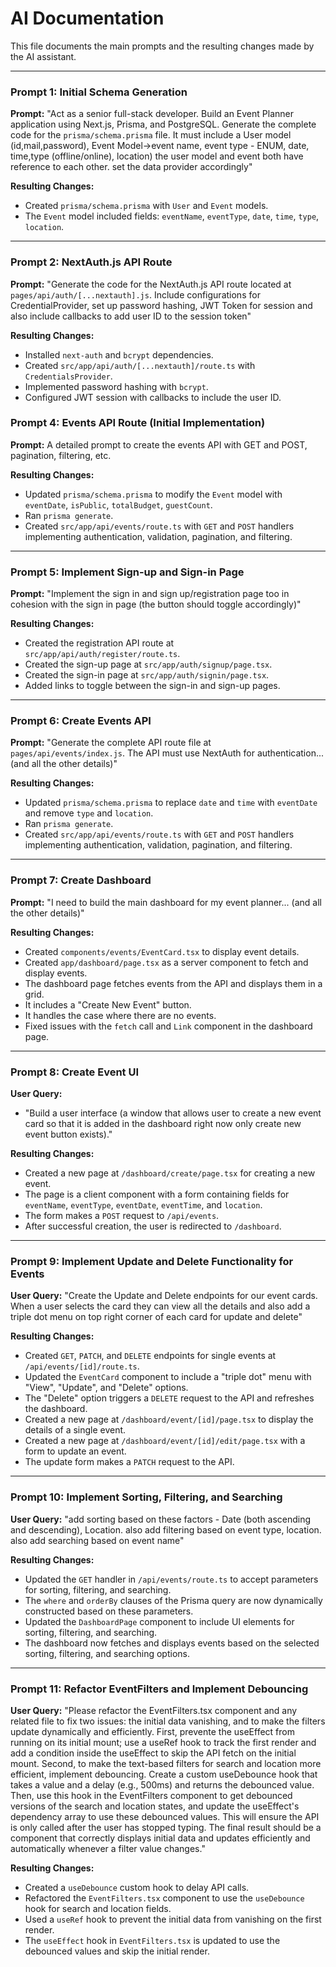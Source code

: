 
# AI Documentation

This file documents the main prompts and the resulting changes made by the AI assistant.

---

### Prompt 1: Initial Schema Generation

**Prompt:** "Act as a senior full-stack developer. Build an Event Planner application using Next.js, Prisma, and PostgreSQL. Generate the complete code for the `prisma/schema.prisma` file. It must include a User model (id,mail,password), Event Model->event name, event type - ENUM, date, time,type (offline/online), location) the user model and event both have reference to each other. set the data provider accordingly"

**Resulting Changes:**
- Created `prisma/schema.prisma` with `User` and `Event` models.
- The `Event` model included fields: `eventName`, `eventType`, `date`, `time`, `type`, `location`.

---

### Prompt 2: NextAuth.js API Route

**Prompt:** "Generate the code for the NextAuth.js API route located at `pages/api/auth/[...nextauth].js`. Include configurations for CredentialProvider, set up password hashing, JWT Token for session and also include callbacks to add user ID to the session token"

**Resulting Changes:**
- Installed `next-auth` and `bcrypt` dependencies.
- Created `src/app/api/auth/[...nextauth]/route.ts` with `CredentialsProvider`.
- Implemented password hashing with `bcrypt`.
- Configured JWT session with callbacks to include the user ID.


### Prompt 4: Events API Route (Initial Implementation)

**Prompt:** A detailed prompt to create the events API with GET and POST, pagination, filtering, etc.

**Resulting Changes:**
- Updated `prisma/schema.prisma` to modify the `Event` model with `eventDate`, `isPublic`, `totalBudget`, `guestCount`.
- Ran `prisma generate`.
- Created `src/app/api/events/route.ts` with `GET` and `POST` handlers implementing authentication, validation, pagination, and filtering.

---

### Prompt 5: Implement Sign-up and Sign-in Page

**Prompt:** "Implement the sign in and sign up/registration page too in cohesion with the sign in page (the button should toggle accordingly)"

**Resulting Changes:**
- Created the registration API route at `src/app/api/auth/register/route.ts`.
- Created the sign-up page at `src/app/auth/signup/page.tsx`.
- Created the sign-in page at `src/app/auth/signin/page.tsx`.
- Added links to toggle between the sign-in and sign-up pages.

---

### Prompt 6: Create Events API

**Prompt:** "Generate the complete API route file at `pages/api/events/index.js`. The API must use NextAuth for authentication... (and all the other details)"

**Resulting Changes:**
- Updated `prisma/schema.prisma` to replace `date` and `time` with `eventDate` and remove `type` and `location`.
- Ran `prisma generate`.
- Created `src/app/api/events/route.ts` with `GET` and `POST` handlers implementing authentication, validation, pagination, and filtering.

---

### Prompt 7: Create Dashboard

**Prompt:** "I need to build the main dashboard for my event planner... (and all the other details)"

**Resulting Changes:**
- Created `components/events/EventCard.tsx` to display event details.
- Created `app/dashboard/page.tsx` as a server component to fetch and display events.
- The dashboard page fetches events from the API and displays them in a grid.
- It includes a "Create New Event" button.
- It handles the case where there are no events.
- Fixed issues with the `fetch` call and `Link` component in the dashboard page.

---

### Prompt 8: Create Event UI

**User Query:**
- "Build a user interface (a window that allows user to create a new event card so that it is added in the dashboard right now only create new event button exists)."

**Resulting Changes:**
- Created a new page at `/dashboard/create/page.tsx` for creating a new event.
- The page is a client component with a form containing fields for `eventName`, `eventType`, `eventDate`, `eventTime`, and `location`.
- The form makes a `POST` request to `/api/events`.
- After successful creation, the user is redirected to `/dashboard`.

---

### Prompt 9: Implement Update and Delete Functionality for Events

**User Query:** "Create the Update and Delete endpoints for our event cards. When a user selects the card they can view all the details and also add a triple dot menu on top right corner of each card for update and delete"

**Resulting Changes:**
- Created `GET`, `PATCH`, and `DELETE` endpoints for single events at `/api/events/[id]/route.ts`.
- Updated the `EventCard` component to include a "triple dot" menu with "View", "Update", and "Delete" options.
- The "Delete" option triggers a `DELETE` request to the API and refreshes the dashboard.
- Created a new page at `/dashboard/event/[id]/page.tsx` to display the details of a single event.
- Created a new page at `/dashboard/event/[id]/edit/page.tsx` with a form to update an event.
- The update form makes a `PATCH` request to the API.

---

### Prompt 10: Implement Sorting, Filtering, and Searching

**User Query:** "add sorting based on these factors - Date (both ascending and descending), Location. also add filtering based on event type, location. also add searching based on event name"

**Resulting Changes:**
- Updated the `GET` handler in `/api/events/route.ts` to accept parameters for sorting, filtering, and searching.
- The `where` and `orderBy` clauses of the Prisma query are now dynamically constructed based on these parameters.
- Updated the `DashboardPage` component to include UI elements for sorting, filtering, and searching.
- The dashboard now fetches and displays events based on the selected sorting, filtering, and searching options.

---

### Prompt 11: Refactor EventFilters and Implement Debouncing

**User Query:** "Please refactor the EventFilters.tsx component and any related file to fix two issues: the initial data vanishing, and to make the filters update dynamically and efficiently. First, prevente the useEffect from running on its initial mount; use a useRef hook to track the first render and add a condition inside the useEffect to skip the API fetch on the initial mount. Second, to make the text-based filters for search and location more efficient, implement debouncing. Create a custom useDebounce hook that takes a value and a delay (e.g., 500ms) and returns the debounced value. Then, use this hook in the EventFilters component to get debounced versions of the search and location states, and update the useEffect's dependency array to use these debounced values. This will ensure the API is only called after the user has stopped typing. The final result should be a component that correctly displays initial data and updates efficiently and automatically whenever a filter value changes."

**Resulting Changes:**
- Created a `useDebounce` custom hook to delay API calls.
- Refactored the `EventFilters.tsx` component to use the `useDebounce` hook for search and location fields.
- Used a `useRef` hook to prevent the initial data from vanishing on the first render.
- The `useEffect` hook in `EventFilters.tsx` is updated to use the debounced values and skip the initial render.


